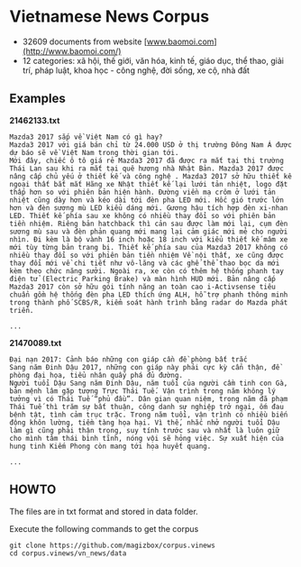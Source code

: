 # Vietnamese News Corpus

* 32609 documents from website [www.baomoi.com](http://www.baomoi.com/)
* 12 categories: xã hội, thế giới, văn hóa, kinh tế, giáo dục, thể thao, giải trí, pháp luật, khoa học - công nghệ, đời sống, xe cộ, nhà đất

## Examples

**21462133.txt**
```
Mazda3 2017 sắp về Việt Nam có gì hay?
Mazda3 2017 với giá bán chỉ từ 24.000 USD ở thị trường Đông Nam Á được dự báo sẽ về Việt Nam trong thời gian tới.
Mới đây, chiếc ô tô giá rẻ Mazda3 2017 đã được ra mắt tại thị trường Thái Lan sau khi ra mắt tại quê hương nhà Nhật Bản. Mazda3 2017 được nâng cấp chủ yếu ở thiết kế và công nghệ . Mazda3 2017 sở hữu thiết kế ngoại thất bắt mắt Hãng xe Nhật thiết kế lại lưới tản nhiệt, logo đặt thấp hơn so với phiên bản hiện hành. Đường viền mạ crôm ở lưới tản nhiệt cũng dày hơn và kéo dài tới đèn pha LED mới. Hốc gió trước lớn hơn và đèn sương mù LED kiểu dáng mới. Gương hậu tích hợp đèn xi-nhan LED. Thiết kế phía sau xe không có nhiều thay đổi so với phiên bản tiền nhiệm. Riêng bản hatchback thì cản sau được làm mới lại, cụm đèn sương mù sau và đèn phản quang mới mang lại cảm giác mới mẻ cho người nhìn. Đi kèm là bộ vành 16 inch hoặc 18 inch với kiểu thiết kế mâm xe mới tùy từng bản trang bị. Thiết kế phía sau của Mazda3 2017 không có nhiều thay đổi so với phiên bản tiền nhiệm Về nội thất, xe cũng được thay đổi mới về chi tiết như vô-lăng và các ghế thể thao bọc da mới kèm theo chức năng sưởi. Ngoài ra, xe còn có thêm hệ thống phanh tay điện tử (Electric Parking Brake) và màn hình HUD mới. Bản nâng cấp Mazda3 2017 còn sở hữu gói tính năng an toàn cao i-Activsense tiêu chuẩn gồm hệ thống đèn pha LED thích ứng ALH, hỗ trợ phanh thông minh trong thành phố SCBS/R, kiểm soát hành trình bằng radar do Mazda phát triển.

...
```

**21470089.txt**

```
Đại nạn 2017: Cảnh báo những con giáp cần đề phòng bất trắc
Sang năm Đinh Dậu 2017, những con giáp này phải cực kỳ cẩn thận, đề phòng đại họa, tiểu nhân quấy phá đủ đường.
Người tuổi Dậu Sang năm Đinh Dậu, năm tuổi của người cầm tinh con Gà, bản mệnh lâm gặp tượng Trực Thái Tuế. Vận trình trong năm không lý tưởng vì có Thái Tuế “phủ đầu”. Dân gian quan niệm, trong năm đã phạm Thái Tuế thì trăm sự bất thuận, công danh sự nghiệp trở ngại, ốm đau bệnh tật, tình cảm trục trặc. Trong năm tuổi, vận trình có nhiều biến động khôn lường, tiềm tàng họa hại. Vì thế, nhắc nhở người tuổi Dậu làm gì cũng phải thận trọng, suy tính trước sau và nhất là luôn giữ cho mình tâm thái bình tĩnh, nóng vội sẽ hỏng việc. Sự xuất hiện của hung tinh Kiếm Phong còn mang tới họa huyết quang.

...
```

## HOWTO

The files are in txt format and stored in data folder.

Execute the following commands to get the corpus

```
git clone https://github.com/magizbox/corpus.vinews
cd corpus.vinews/vn_news/data
```